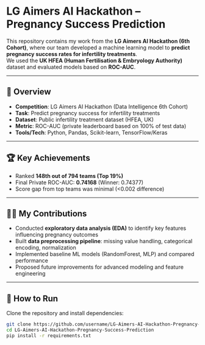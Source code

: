 # LG Aimers AI Hackathon – Pregnancy Success Prediction

This repository contains my work from the **LG Aimers AI Hackathon (6th Cohort)**, where our team developed a machine learning model to **predict pregnancy success rates for infertility treatments**.  
We used the **UK HFEA (Human Fertilisation & Embryology Authority)** dataset and evaluated models based on **ROC-AUC**.

---

## 📌 Overview
- **Competition**: LG Aimers AI Hackathon (Data Intelligence 6th Cohort)  
- **Task**: Predict pregnancy success for infertility treatments  
- **Dataset**: Public infertility treatment dataset (HFEA, UK)  
- **Metric**: ROC-AUC (private leaderboard based on 100% of test data)  
- **Tools/Tech**: Python, Pandas, Scikit-learn, TensorFlow/Keras  

---

## 🏆 Key Achievements
- Ranked **148th out of 794 teams (Top 19%)**  
- Final Private ROC-AUC: **0.74168** (Winner: 0.74377)  
- Score gap from top teams was minimal (<0.002 difference)  

---

## 👩‍💻 My Contributions
- Conducted **exploratory data analysis (EDA)** to identify key features influencing pregnancy outcomes  
- Built **data preprocessing pipeline**: missing value handling, categorical encoding, normalization  
- Implemented baseline ML models (RandomForest, MLP) and compared performance  
- Proposed future improvements for advanced modeling and feature engineering  

---

## 🚀 How to Run
Clone the repository and install dependencies:
```bash
git clone https://github.com/username/LG-Aimers-AI-Hackathon-Pregnancy-Success-Prediction.git
cd LG-Aimers-AI-Hackathon-Pregnancy-Success-Prediction
pip install -r requirements.txt
